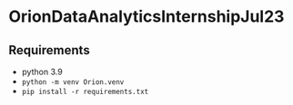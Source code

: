 # OrionDataAnalyticsInternshipJul23

## Requirements

- python 3.9
- `python -m venv Orion.venv`
- `pip install -r requirements.txt`

